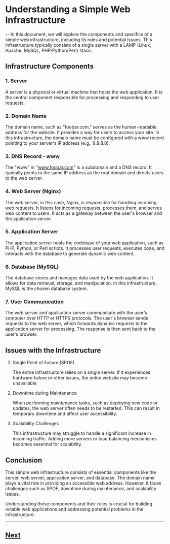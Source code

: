 # Understanding a Simple Web Infrastructure
--
In this document, we will explore the components and specifics of a simple web infrastructure, including its roles and potential issues. This infrastructure typically consists of a single server with a LAMP (Linux, Apache, MySQL, PHP/Python/Perl) stack.

## Infrastructure Components

### 1. Server

A server is a physical or virtual machine that hosts the web application. It is the central component responsible for processing and responding to user requests.

### 2. Domain Name

The domain name, such as "foobar.com," serves as the human-readable address for the website. It provides a way for users to access your site. In this infrastructure, the domain name must be configured with a www record pointing to your server's IP address (e.g., 8.8.8.8).

### 3. DNS Record - www

The "www" in "www.foobar.com" is a subdomain and a DNS record. It typically points to the same IP address as the root domain and directs users to the web server.

### 4. Web Server (Nginx)

The web server, in this case, Nginx, is responsible for handling incoming web requests. It listens for incoming requests, processes them, and serves web content to users. It acts as a gateway between the user's browser and the application server.

### 5. Application Server

The application server hosts the codebase of your web application, such as PHP, Python, or Perl scripts. It processes user requests, executes code, and interacts with the database to generate dynamic web content.

### 6. Database (MySQL)

The database stores and manages data used by the web application. It allows for data retrieval, storage, and manipulation. In this infrastructure, MySQL is the chosen database system.

### 7. User Communication

The web server and application server communicate with the user's computer over HTTP or HTTPS protocols. The user's browser sends requests to the web server, which forwards dynamic requests to the application server for processing. The response is then sent back to the user's browser.

## Issues with the Infrastructure

1. Single Point of Failure (SPOF)

   The entire infrastructure relies on a single server. If it experiences hardware failure or other issues, the entire website may become unavailable.

2. Downtime during Maintenance

   When performing maintenance tasks, such as deploying new code or updates, the web server often needs to be restarted. This can result in temporary downtime and affect user accessibility.

3. Scalability Challenges

   This infrastructure may struggle to handle a significant increase in incoming traffic. Adding more servers or load balancing mechanisms becomes essential for scalability.

## Conclusion

This simple web infrastructure consists of essential components like the server, web server, application server, and database. The domain name plays a vital role in providing an accessible web address. However, it faces challenges such as SPOF, downtime during maintenance, and scalability issues.

Understanding these components and their roles is crucial for building reliable web applications and addressing potential problems in the infrastructure.



------
[Next](1-distributed_web_infrastructure.md)
------
